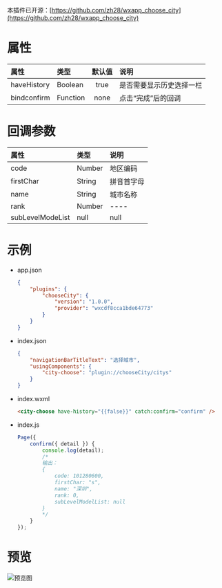 本插件已开源：[https://github.com/zh28/wxapp_choose_city](https://github.com/zh28/wxapp_choose_city)

# 属性

|    属性     |   类型   | 默认值 | 说明                     |
| :--------- | :------ | :----: | :----------------------- |
| haveHistory | Boolean  |  true  | 是否需要显示历史选择一栏 |
| bindconfirm | Function |  none  | 点击“完成”后的回调       |

# 回调参数

|       属性       |  类型  | 说明       |
| :-------------- | :---- | :--------- |
|       code       | Number | 地区编码   |
|    firstChar     | String | 拼音首字母 |
|       name       | String | 城市名称   |
|       rank       | Number | ----       |
| subLevelModeList |  null  | null       |

# 示例

* app.json

  ```json
  {
      "plugins": {
          "chooseCity": {
              "version": "1.0.0",
              "provider": "wxcdf8cca1bde64773"
          }
      }
  }
  ```


* index.json

  ```json
  {
      "navigationBarTitleText": "选择城市",
      "usingComponents": {
          "city-choose": "plugin://chooseCity/citys"
      }
  }
  ```


* index.wxml

  ```html
  <city-choose have-history="{{false}}" catch:confirm="confirm" />
  ```

* index.js

  ```js
  Page({
      confirm({ detail }) {
          console.log(detail);
          /*
          输出：
          {
              code: 101280600,
              firstChar: "s",
              name: "深圳",
              rank: 0,
              subLevelModelList: null
          }
          */
      }
  });
  ```


# 预览

![预览图](https://mmbiz.qpic.cn/mmbiz_gif/lgHPYChuCFb2hOC2ydQtPY5lvCOSiaOdzQ97IhVTmQ5QQdQV8Fibr7sw6xibicNWsRVuenETorj3HDTM4HVpGkS7og/0)
